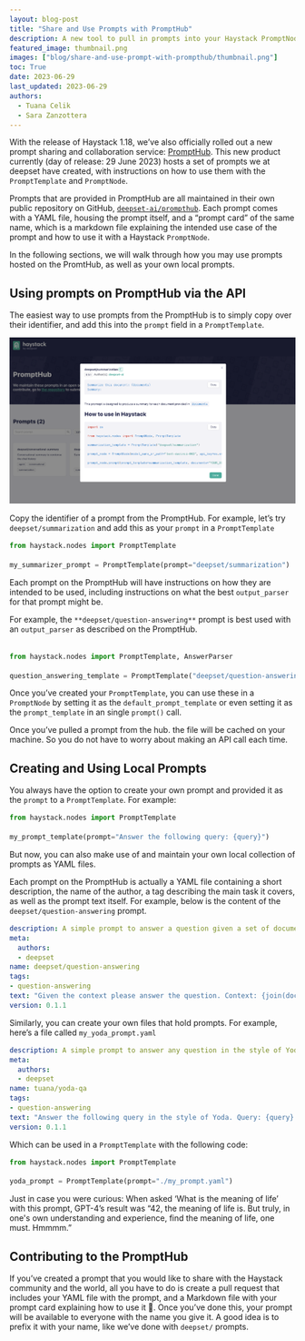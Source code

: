 ```yaml
---
layout: blog-post
title: "Share and Use Prompts with PromptHub"
description: A new tool to pull in prompts into your Haystack PromptNode, share them, and collaborate
featured_image: thumbnail.png
images: ["blog/share-and-use-prompt-with-prompthub/thumbnail.png"]
toc: True
date: 2023-06-29
last_updated: 2023-06-29
authors:
  - Tuana Celik
  - Sara Zanzottera
---
```


With the release of Haystack 1.18, we’ve also officially rolled out a new prompt sharing and collaboration service: [PromptHub](https://prompthub.deepset.ai). This new product currently (day of release: 29 June 2023) hosts a set of prompts we at deepset have created, with instructions on how to use them with the `PromptTemplate` and `PromptNode`. 

Prompts that are provided in PromptHub are all maintained in their own public repository on GitHub, [`deepset-ai/prompthub`](https://github.com/deepset-ai/prompthub).  Each prompt comes with a YAML file, housing the prompt itself, and a “prompt card” of the same name, which is a markdown file explaining the intended use case of the prompt and how to use it with a Haystack `PromptNode`.

In the following sections, we will walk through how you may use prompts hosted on the PromtHub, as well as your own local prompts.

## Using prompts on PromptHub via the API

The easiest way to use prompts from the PromptHub is to simply copy over their identifier, and add this into the `prompt` field in a `PromptTemplate`.

![Example from Prompthub](prompthub-example.png)

Copy the identifier of a prompt from the PromptHub. For example, let’s try `deepset/summarization` and add this as your `prompt` in a `PromptTemplate`

```python
from haystack.nodes import PromptTemplate

my_summarizer_prompt = PromptTemplate(prompt="deepset/summarization")
```

Each prompt on the PromptHub will have instructions on how they are intended to be used, including instructions on what the best `output_parser` for that prompt might be.

For example, the `**deepset/question-answering**` prompt is best used with an `output_parser` as described on the PromptHub.

```python

from haystack.nodes import PromptTemplate, AnswerParser

question_answering_template = PromptTemplate("deepset/question-answering", output_shapers=AnswerParser())
```

Once you’ve created your `PromptTemplate`, you can use these in a `PromptNode` by setting it as the `default_prompt_template` or even setting it as the `prompt_template` in an single `prompt()` call.

Once you’ve pulled a prompt from the hub. the file will be cached on your machine. So you do not have to worry about making an API call each time.

## Creating and Using Local Prompts

You always have the option to create your own prompt and provided it as the `prompt` to a `PromptTemplate`. For example:

```python
from haystack.nodes import PromptTemplate

my_prompt_template(prompt="Answer the following query: {query}")
```

But now, you can also make use of and maintain your own local collection of prompts as YAML files.

Each prompt on the PromptHub is actually a YAML file containing a short description, the name of the author, a tag describing the main task it covers, as well as the prompt text itself. For example, below is the  content of the `deepset/question-answering` prompt. 

```yaml
description: A simple prompt to answer a question given a set of documents
meta:
  authors:
  - deepset
name: deepset/question-answering
tags:
- question-answering
text: "Given the context please answer the question. Context: {join(documents)};\n\nQuestion: {query}; \nAnswer:\n"
version: 0.1.1
```

Similarly, you can create your own files that hold prompts. For example, here’s a file called `my_yoda_prompt.yaml`

```yaml
description: A simple prompt to answer any question in the style of Yoda
meta:
  authors:
  - deepset
name: tuana/yoda-qa
tags:
- question-answering
text: "Answer the following query in the style of Yoda. Query: {query} \n Answer:"
version: 0.1.1
```

Which can be used in a `PromptTemplate` with the following code:

```python
from haystack.nodes import PromptTemplate

yoda_prompt = PromptTemplate(prompt="./my_prompt.yaml")
```

Just in case you were curious: When asked ‘What is the meaning of life’ with this prompt, GPT-4’s result was “42, the meaning of life is. But truly, in one's own understanding and experience, find the meaning of life, one must. Hmmmm.”

## Contributing to the PromptHub

If you’ve created a prompt that you would like to share with the Haystack community and the world, all you have to do is create a pull request that includes your YAML file with the prompt, and a Markdown file with your prompt card explaining how to use it 🥳. Once you’ve done this, your prompt will be available to everyone with the name you give it. A good idea is to prefix it with your name, like we’ve done with `deepset/` prompts.